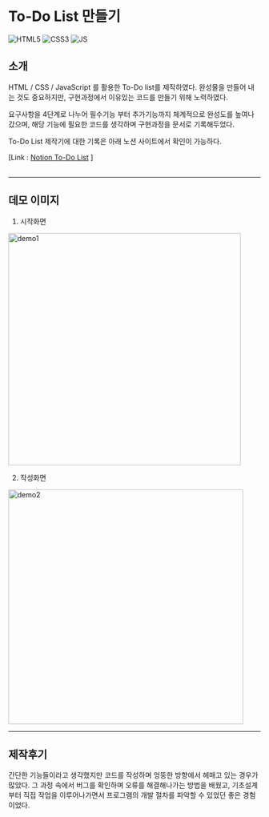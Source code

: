 # **To-Do List 만들기**
![HTML5](https://camo.githubusercontent.com/c9bceecb7edc6617c1c1ddaf3d14a0c203bdb2a65421800861482938069a84d1/68747470733a2f2f696d672e736869656c64732e696f2f62616467652f48544d4c352d6464346232343f7374796c653d666c61742d737175617265266c6f676f3d48544d4c35266c6f676f436f6c6f723d7768697465)
![CSS3](https://camo.githubusercontent.com/f30b77c554236e1b879d2b422cf76042daa8e10fce9845a236928aeb165341de/68747470733a2f2f696d672e736869656c64732e696f2f62616467652f435353332d3335393563663f7374796c653d666c61742d737175617265266c6f676f3d43535333266c6f676f436f6c6f723d7768697465)
![JS](https://camo.githubusercontent.com/0e0fb44d581435fb12bb5fdee50431fc34ce8b5e467dc7334e09d815cebdba31/68747470733a2f2f696d672e736869656c64732e696f2f62616467652f4a532d79656c6c6f773f7374796c653d666c61742d737175617265266c6f676f3d4a617661736372697074266c6f676f436f6c6f723d7768697465)
 
## **소개**

HTML / CSS / JavaScript 를 활용한 To-Do list를 제작하였다. 완성물을 만들어 내는 것도 중요하지만, 구현과정에서 이유있는 코드를 만들기 위해 노력하였다. 
      
요구사항을 4단계로 나누어 필수기능 부터 추가기능까지 체계적으로 완성도를 높여나갔으며, 해당 기능에 필요한 코드를 생각하며 구현과정을 문서로 기록해두었다.

To-Do List 제작기에 대한 기록은 아래 노션 사이트에서 확인이 가능하다.

 [Link : [Notion To-Do List](https://www.notion.so/To-Do-List-d7deb46cc20e4b9786b2d4e072646212, "notion link") ]  
<br>

---
## **데모 이미지**
1. 시작화면
<img width="464" alt="demo1" src="https://user-images.githubusercontent.com/78872071/132711083-1cbda61e-ff9d-408f-bc94-2339c97baef7.PNG">
 

2. 작성화면
<img width="469" alt="demo2" src="https://user-images.githubusercontent.com/78872071/132711216-8d624145-1951-47e6-8afe-da70160f63d9.PNG">

<br>

----
## **제작후기**
간단한 기능들이라고 생각했지만 코드를 작성하며  엉뚱한 방향에서 헤매고 있는 경우가 많았다. 그 과정 속에서 버그를 확인하며 오류를 해결해나가는 방법을 배웠고, 기초설계부터 직접 작업을 이루어나가면서 프로그램의 개발 절차를 파악할 수 있었던 좋은 경험이었다.